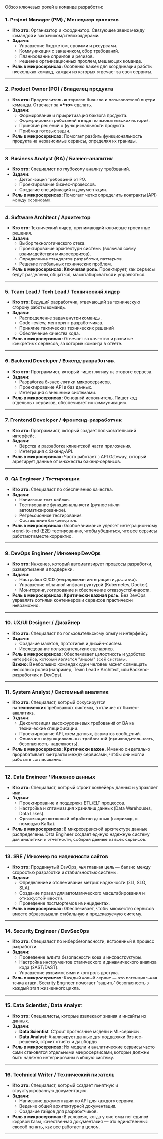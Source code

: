 Обзор ключевых ролей в команде разработки:

### 1. **Project Manager (PM)** / Менеджер проектов
- **Кто это:** Организатор и координатор. Связующее звено между командой и заказчиком/стейкхолдерами.    
- **Задачи:**    
    - Управление бюджетом, сроками и ресурсами.        
    - Коммуникация с заказчиком, сбор требований.        
    - Планирование спринтов и релизов.        
    - Решение организационных проблем, мешающих команде.        
- **Роль в микросервисах:** Особенно важен для координации работы нескольких команд, каждая из которых отвечает за свои сервисы.    

---
### 2. **Product Owner (PO) / Владелец продукта**
- **Кто это:** Представитель интересов бизнеса и пользователей внутри команды. Отвечает за **«Что»** сделать.    
- **Задачи:**    
    - Формирование и приоритизация бэклога продукта.        
    - Формулировка требований в виде пользовательских историй.        
    - Принятие решений о функциональности продукта.        
    - Приёмка готовых задач.        
- **Роль в микросервисах:** Помогает разбить функциональность продукта на независимые сервисы, определяя их границы.

---
### 3. **Business Analyst (BA) / Бизнес-аналитик**
- **Кто это:** Специалист по глубокому анализу требований.    
- **Задачи:**    
    - Детализация требований от PO.        
    - Проектирование бизнес-процессов.        
    - Создание спецификаций и документации.        
- **Роль в микросервисах:** Помогает четко определить контракты (API) между сервисами.

---
### 4. **Software Architect / Архитектор**
- **Кто это:** Технический лидер, принимающий ключевые проектные решения.    
- **Задачи:**    
    - Выбор технологического стека.        
    - Проектирование архитектуры системы (включая схему взаимодействия микросервисов).        
    - Определение стандартов разработки, паттернов.        
    - Решение глобальных технических проблем.        
- **Роль в микросервисах:** **Ключевая роль.** Проектирует, как сервисы будут разделены, общаться, масштабироваться и управляться.    

---
### 5. **Team Lead / Tech Lead / Технический лидер**
- **Кто это:** Ведущий разработчик, отвечающий за техническую сторону работы команды.    
- **Задачи:**    
    - Распределение задач внутри команды.        
    - Code-review, менторинг разработчиков.        
    - Принятие тактических технических решений.        
    - Обеспечение качества кода.        
- **Роль в микросервисах:** Отвечает за качество и развитие конкретных сервисов, за которые команда в ответе.    

---
### 6. **Backend Developer / Бэкенд-разработчик**
- **Кто это:** Программист, который пишет логику на стороне сервера.    
- **Задачи:**    
    - Разработка бизнес-логики микросервисов.        
    - Проектирование API и баз данных.        
    - Интеграция с внешними системами.        
- **Роль в микросервисах:** Основной исполнитель. Пишет код отдельных сервисов, обеспечивает их коммуникацию.    

---
### 7. **Frontend Developer / Фронтенд-разработчик**
- **Кто это:** Программист, который создает пользовательский интерфейс.    
- **Задачи:**    
    - Вёрстка и разработка клиентской части приложения.        
    - Интеграция с бэкенд-API.        
- **Роль в микросервисах:** Часто работает с API Gateway, который агрегирует данные от множества бэкенд-сервисов.    

---
### 8. **QA Engineer / Тестировщик**
- **Кто это:** Специалист по обеспечению качества.    
- **Задачи:**    
    - Написание тест-кейсов.        
    - Тестирование функциональности (ручное и/или автоматизированное).        
    - Регрессионное тестирование.        
    - Составление баг-репортов.        
- **Роль в микросервисах:** Особое внимание уделяет интеграционному и end-to-end (E2E) тестированию, чтобы убедиться, что все сервисы работают вместе корректно. 

---
### 9. **DevOps Engineer / Инженер DevOps**
- **Кто это:** Инженер, который автоматизирует процессы разработки, развертывания и поддержки.    
- **Задачи:**    
    - Настройка CI/CD (непрерывная интеграция и доставка).        
    - Управление облачной инфраструктурой (Kubernetes, Docker).        
    - Мониторинг, логирование и обеспечение отказоустойчивости.        
- **Роль в микросервисах:** **Критически важная роль.** Без DevOps управлять сотнями контейнеров и сервисов практически невозможно.    

---
### 10. **UX/UI Designer / Дизайнер**
- **Кто это:** Специалист по пользовательскому опыту и интерфейсу.    
- **Задачи:**    
    - Создание макетов, прототипов и дизайн-систем.        
    - Исследование пользовательских сценариев.        
- **Роль в микросервисах:** Обеспечивает целостность и удобство интерфейса, который является "лицом" всей системы.    
**Важно:** В небольших командах один человек может совмещать несколько ролей (например, Team Lead и Architect, или Backend-разработчик и DevOps).

---
### 11. **System Analyst / Системный аналитик**
- **Кто это:** Специалист, который фокусируется на **технических** требованиях системы, в отличие от бизнес-аналитика.    
- **Задачи:**    
    - Декомпозиция высокоуровневых требований от BA на технические спецификации.        
    - Проектирование API, схем данных, форматов сообщений.        
    - Описание нефункциональных требований (производительность, безопасность, надежность).        
- **Роль в микросервисах:** **Критически важен.** Именно он детально прорабатывает контракты между сервисами, чтобы они могли работать согласованно.    

---
### 12. **Data Engineer / Инженер данных**
- **Кто это:** Специалист, который строит конвейеры данных и управляет ими.    
- **Задачи:**    
    - Проектирование и поддержка ETL/ELT процессов.        
    - Настройка и оптимизация хранилищ данных (Data Warehouses, Data Lakes).        
    - Организация потоковой обработки данных (например, с помощью Kafka).        
- **Роль в микросервисах:** В микросервисной архитектуре данные распределены. Data Engineer создает единую надежную систему для аналитики и отчетности, собирая данные из всех сервисов.    

---
### 13. **SRE / Инженер по надежности сайтов**
- **Кто это:** Продвинутый DevOps, чья главная цель — баланс между скоростью разработки и стабильностью системы.    
- **Задачи:**    
    - Определение и отслеживание метрик надежности (SLI, SLO, SLA).        
    - Создание правил для автоматического масштабирования и отказоустойчивости.        
    - Проведение постмортемов на инцидентах.        
- **Роль в микросервисах:** Обеспечивает, чтобы множество сервисов вместе образовывали стабильную и предсказуемую систему.    

---
### 14. **Security Engineer / DevSecOps**
- **Кто это:** Специалист по кибербезопасности, встроенный в процесс разработки.    
- **Задачи:**    
    - Проведение аудита безопасности кода и инфраструктуры.        
    - Настройка инструментов статического и динамического анализа кода (SAST/DAST).        
    - Управление уязвимостями и контроль доступа.        
- **Роль в микросервисах:** Каждый новый сервис — это потенциальная точка атаки. Security Engineer помогает "зашить" безопасность в каждый этап жизненного цикла.    
---
### 15. **Data Scientist / Data Analyst**
- **Кто это:** Специалисты, которые извлекают знания и инсайты из данных.    
- **Задачи:**    
    - **Data Scientist:** Строит прогнозные модели и ML-сервисы.        
    - **Data Analyst:** Анализирует данные для поддержки бизнес-решений, строит отчеты и дашборды.        
- **Роль в микросервисах:** Их модели и аналитические сервисы часто сами становятся отдельными микросервисами, которые должны быть надежно интегрированы в общую систему.    

---
### 16. **Technical Writer / Технический писатель**
- **Кто это:** Специалист, который создает понятную и структурированную документацию.    
- **Задачи:**    
    - Написание документации по API для каждого сервиса.        
    - Ведение общей архитектурной документации.        
    - Создание гайдов для разработчиков.        
- **Роль в микросервисах:** В условиях, когда у системы нет единой кодовой базы, качественная документация — это единственный способ понять, как все работает в целом.

---
